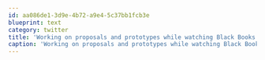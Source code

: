 ```yaml
---
id: aa086de1-3d9e-4b72-a9e4-5c37bb1fcb3e
blueprint: text
category: twitter
title: 'Working on proposals and prototypes while watching Black Books'
caption: 'Working on proposals and prototypes while watching Black Books'
---
```

